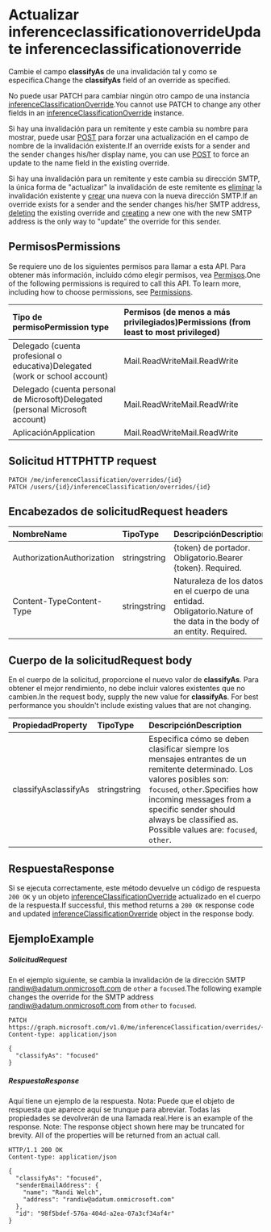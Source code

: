 # <a name="update-inferenceclassificationoverride"></a><span data-ttu-id="0c6ce-101">Actualizar inferenceclassificationoverride</span><span class="sxs-lookup"><span data-stu-id="0c6ce-101">Update inferenceclassificationoverride</span></span>

<span data-ttu-id="0c6ce-102">Cambie el campo **classifyAs** de una invalidación tal y como se especifica.</span><span class="sxs-lookup"><span data-stu-id="0c6ce-102">Change the **classifyAs** field of an override as specified.</span></span> 

<span data-ttu-id="0c6ce-103">No puede usar PATCH para cambiar ningún otro campo de una instancia [inferenceClassificationOverride](../resources/inferenceClassificationOverride.md).</span><span class="sxs-lookup"><span data-stu-id="0c6ce-103">You cannot use PATCH to change any other fields in an [inferenceClassificationOverride](../resources/inferenceClassificationOverride.md) instance.</span></span> 

<span data-ttu-id="0c6ce-104">Si hay una invalidación para un remitente y este cambia su nombre para mostrar, puede usar [POST](inferenceclassification_post_overrides.md) para forzar una actualización en el campo de nombre de la invalidación existente.</span><span class="sxs-lookup"><span data-stu-id="0c6ce-104">If an override exists for a sender and the sender changes his/her display name, you can use [POST](inferenceclassification_post_overrides.md) to force an update to the name field in the existing override.</span></span>

<span data-ttu-id="0c6ce-105">Si hay una invalidación para un remitente y este cambia su dirección SMTP, la única forma de "actualizar" la invalidación de este remitente es [eliminar](inferenceclassificationoverride_delete.md) la invalidación existente y [crear](inferenceclassification_post_overrides.md) una nueva con la nueva dirección SMTP.</span><span class="sxs-lookup"><span data-stu-id="0c6ce-105">If an override exists for a sender and the sender changes his/her SMTP address, [deleting](inferenceclassificationoverride_delete.md) the existing override and [creating](inferenceclassification_post_overrides.md) a new one with the new SMTP address is the only way to "update" the override for this sender.</span></span>

## <a name="permissions"></a><span data-ttu-id="0c6ce-106">Permisos</span><span class="sxs-lookup"><span data-stu-id="0c6ce-106">Permissions</span></span>
<span data-ttu-id="0c6ce-p101">Se requiere uno de los siguientes permisos para llamar a esta API. Para obtener más información, incluido cómo elegir permisos, vea [Permisos](../../../concepts/permissions_reference.md).</span><span class="sxs-lookup"><span data-stu-id="0c6ce-p101">One of the following permissions is required to call this API. To learn more, including how to choose permissions, see [Permissions](../../../concepts/permissions_reference.md).</span></span>

|<span data-ttu-id="0c6ce-109">Tipo de permiso</span><span class="sxs-lookup"><span data-stu-id="0c6ce-109">Permission type</span></span>      | <span data-ttu-id="0c6ce-110">Permisos (de menos a más privilegiados)</span><span class="sxs-lookup"><span data-stu-id="0c6ce-110">Permissions (from least to most privileged)</span></span>              | 
|:--------------------|:---------------------------------------------------------| 
|<span data-ttu-id="0c6ce-111">Delegado (cuenta profesional o educativa)</span><span class="sxs-lookup"><span data-stu-id="0c6ce-111">Delegated (work or school account)</span></span> | <span data-ttu-id="0c6ce-112">Mail.ReadWrite</span><span class="sxs-lookup"><span data-stu-id="0c6ce-112">Mail.ReadWrite</span></span>    | 
|<span data-ttu-id="0c6ce-113">Delegado (cuenta personal de Microsoft)</span><span class="sxs-lookup"><span data-stu-id="0c6ce-113">Delegated (personal Microsoft account)</span></span> | <span data-ttu-id="0c6ce-114">Mail.ReadWrite</span><span class="sxs-lookup"><span data-stu-id="0c6ce-114">Mail.ReadWrite</span></span>    | 
|<span data-ttu-id="0c6ce-115">Aplicación</span><span class="sxs-lookup"><span data-stu-id="0c6ce-115">Application</span></span> | <span data-ttu-id="0c6ce-116">Mail.ReadWrite</span><span class="sxs-lookup"><span data-stu-id="0c6ce-116">Mail.ReadWrite</span></span> | 

## <a name="http-request"></a><span data-ttu-id="0c6ce-117">Solicitud HTTP</span><span class="sxs-lookup"><span data-stu-id="0c6ce-117">HTTP request</span></span>
<!-- { "blockType": "ignored" } -->
```http
PATCH /me/inferenceClassification/overrides/{id}
PATCH /users/{id}/inferenceClassification/overrides/{id}
```

## <a name="request-headers"></a><span data-ttu-id="0c6ce-118">Encabezados de solicitud</span><span class="sxs-lookup"><span data-stu-id="0c6ce-118">Request headers</span></span>
| <span data-ttu-id="0c6ce-119">Nombre</span><span class="sxs-lookup"><span data-stu-id="0c6ce-119">Name</span></span>       | <span data-ttu-id="0c6ce-120">Tipo</span><span class="sxs-lookup"><span data-stu-id="0c6ce-120">Type</span></span> | <span data-ttu-id="0c6ce-121">Descripción</span><span class="sxs-lookup"><span data-stu-id="0c6ce-121">Description</span></span>|
|:---------------|:--------|:----------|
| <span data-ttu-id="0c6ce-122">Authorization</span><span class="sxs-lookup"><span data-stu-id="0c6ce-122">Authorization</span></span>  | <span data-ttu-id="0c6ce-123">string</span><span class="sxs-lookup"><span data-stu-id="0c6ce-123">string</span></span>  | <span data-ttu-id="0c6ce-p102">{token} de portador. Obligatorio.</span><span class="sxs-lookup"><span data-stu-id="0c6ce-p102">Bearer {token}. Required.</span></span> |
| <span data-ttu-id="0c6ce-126">Content-Type</span><span class="sxs-lookup"><span data-stu-id="0c6ce-126">Content-Type</span></span> | <span data-ttu-id="0c6ce-127">string</span><span class="sxs-lookup"><span data-stu-id="0c6ce-127">string</span></span>  | <span data-ttu-id="0c6ce-p103">Naturaleza de los datos en el cuerpo de una entidad. Obligatorio.</span><span class="sxs-lookup"><span data-stu-id="0c6ce-p103">Nature of the data in the body of an entity. Required.</span></span> |

## <a name="request-body"></a><span data-ttu-id="0c6ce-130">Cuerpo de la solicitud</span><span class="sxs-lookup"><span data-stu-id="0c6ce-130">Request body</span></span>
<span data-ttu-id="0c6ce-p104">En el cuerpo de la solicitud, proporcione el nuevo valor de **classifyAs**. Para obtener el mejor rendimiento, no debe incluir valores existentes que no cambien.</span><span class="sxs-lookup"><span data-stu-id="0c6ce-p104">In the request body, supply the new value for **classifyAs**. For best performance you shouldn't include existing values that are not changing.</span></span>

| <span data-ttu-id="0c6ce-133">Propiedad</span><span class="sxs-lookup"><span data-stu-id="0c6ce-133">Property</span></span>     | <span data-ttu-id="0c6ce-134">Tipo</span><span class="sxs-lookup"><span data-stu-id="0c6ce-134">Type</span></span>   |<span data-ttu-id="0c6ce-135">Descripción</span><span class="sxs-lookup"><span data-stu-id="0c6ce-135">Description</span></span>|
|:---------------|:--------|:----------|
|<span data-ttu-id="0c6ce-136">classifyAs</span><span class="sxs-lookup"><span data-stu-id="0c6ce-136">classifyAs</span></span>|<span data-ttu-id="0c6ce-137">string</span><span class="sxs-lookup"><span data-stu-id="0c6ce-137">string</span></span>| <span data-ttu-id="0c6ce-p105">Especifica cómo se deben clasificar siempre los mensajes entrantes de un remitente determinado. Los valores posibles son: `focused`, `other`.</span><span class="sxs-lookup"><span data-stu-id="0c6ce-p105">Specifies how incoming messages from a specific sender should always be classified as. Possible values are: `focused`, `other`.</span></span>|

## <a name="response"></a><span data-ttu-id="0c6ce-140">Respuesta</span><span class="sxs-lookup"><span data-stu-id="0c6ce-140">Response</span></span>

<span data-ttu-id="0c6ce-141">Si se ejecuta correctamente, este método devuelve un código de respuesta `200 OK` y un objeto [inferenceClassificationOverride](../resources/inferenceclassificationoverride.md) actualizado en el cuerpo de la respuesta.</span><span class="sxs-lookup"><span data-stu-id="0c6ce-141">If successful, this method returns a `200 OK` response code and updated [inferenceClassificationOverride](../resources/inferenceclassificationoverride.md) object in the response body.</span></span>
## <a name="example"></a><span data-ttu-id="0c6ce-142">Ejemplo</span><span class="sxs-lookup"><span data-stu-id="0c6ce-142">Example</span></span>
##### <a name="request"></a><span data-ttu-id="0c6ce-143">Solicitud</span><span class="sxs-lookup"><span data-stu-id="0c6ce-143">Request</span></span>
<span data-ttu-id="0c6ce-144">En el ejemplo siguiente, se cambia la invalidación de la dirección SMTP randiw@adatum.onmicrosoft.com de `other` a `focused`.</span><span class="sxs-lookup"><span data-stu-id="0c6ce-144">The following example changes the override for the SMTP address randiw@adatum.onmicrosoft.com from `other` to `focused`.</span></span>

<!-- {
  "blockType": "request",
  "name": "update_inferenceclassificationoverride"
}-->
```http
PATCH https://graph.microsoft.com/v1.0/me/inferenceClassification/overrides/{id}
Content-type: application/json

{
  "classifyAs": "focused"
}
```
##### <a name="response"></a><span data-ttu-id="0c6ce-145">Respuesta</span><span class="sxs-lookup"><span data-stu-id="0c6ce-145">Response</span></span>
<span data-ttu-id="0c6ce-p106">Aquí tiene un ejemplo de la respuesta. Nota: Puede que el objeto de respuesta que aparece aquí se trunque para abreviar. Todas las propiedades se devolverán de una llamada real.</span><span class="sxs-lookup"><span data-stu-id="0c6ce-p106">Here is an example of the response. Note: The response object shown here may be truncated for brevity. All of the properties will be returned from an actual call.</span></span>
<!-- {
  "blockType": "response",
  "truncated": true,
  "@odata.type": "microsoft.graph.inferenceClassificationOverride"
} -->
```http
HTTP/1.1 200 OK
Content-type: application/json

{
  "classifyAs": "focused",
  "senderEmailAddress": {
    "name": "Randi Welch",
    "address": "randiw@adatum.onmicrosoft.com"
  },
  "id": "98f5bdef-576a-404d-a2ea-07a3cf34af4r"
}
```

<!-- uuid: 8fcb5dbc-d5aa-4681-8e31-b001d5168d79
2015-10-25 14:57:30 UTC -->
<!-- {
  "type": "#page.annotation",
  "description": "Update inferenceclassificationoverride",
  "keywords": "",
  "section": "documentation",
  "tocPath": ""
}-->
